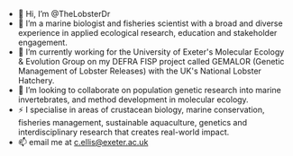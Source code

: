 - 👋 Hi, I’m @TheLobsterDr
- 👀 I’m a marine biologist and fisheries scientist with a broad and diverse experience in applied ecological research, education and stakeholder engagement. 
- 🌱 I’m currently working for the University of Exeter's Molecular Ecology & Evolution Group on my DEFRA FISP project called GEMALOR (Genetic Management of Lobster Releases) with the UK's National Lobster Hatchery.
- 💞️ I’m looking to collaborate on population genetic research into marine invertebrates, and method development in molecular ecology.
- ⚡ I specialise in areas of crustacean biology, marine conservation, fisheries management, sustainable aquaculture, genetics and interdisciplinary research that creates real-world impact. 
- 📫 email me at c.ellis@exeter.ac.uk
  
<!---
TheLobsterDr/TheLobsterDr is a ✨ special ✨ repository because its `README.md` (this file) appears on your GitHub profile.
You can click the Preview link to take a look at your changes.
--->

